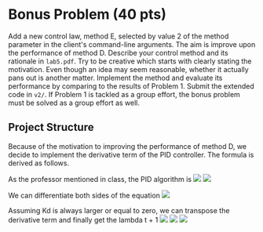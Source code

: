 # Bonus Problem (40 pts)

Add a new control law, method E, selected by value 2 of the method parameter in
the client's command-line arguments. The aim is improve upon the performance of
method D. Describe your control method and its rationale in `lab5.pdf`. Try to
be creative which starts with clearly stating the motivation. Even though an
idea may seem reasonable, whether it actually pans out is another matter.
Implement the method and evaluate its performance by comparing to the results of
Problem 1. Submit the extended code in `v2/`. If Problem 1 is tackled as a group
effort, the bonus problem must be solved as a group effort as well.

## Project Structure

Because of the motivation to improving the performance of method D, we decide to
implement the derivative term of the PID controller. The formula is derived as 
follows.

As the professor mentioned in class, the PID algorithm is
![](https://i.imgur.com/mO9svS2.png)
![](https://i.imgur.com/2KsEFvk.png)

We can differentiate both sides of the equation
![](https://i.imgur.com/xm4iYtv.png)

Assuming Kd is always larger or equal to zero, we can transpose the derivative term
and finally get the lambda t + 1
![](https://i.imgur.com/YyoroF4.png)
![](https://i.imgur.com/NDx69Rb.png)
![](https://i.imgur.com/3e0tTWE.png)

